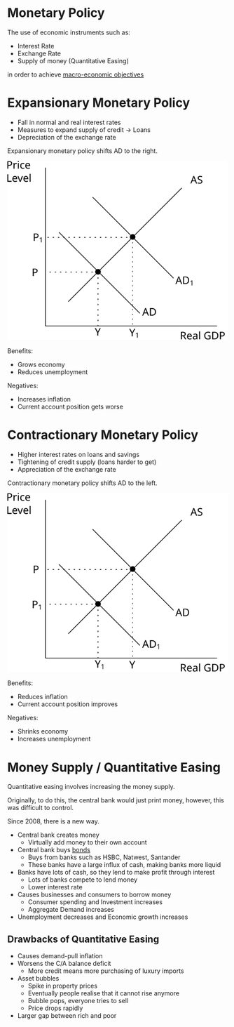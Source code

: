 # Monetary Policy #
The use of economic instruments such as:
- Interest Rate
- Exchange Rate
- Supply of money (Quantitative Easing)

in order to achieve <a href="../macro-objectives.html">macro-economic objectives</a>

# Expansionary Monetary Policy #
- Fall in normal and real interest rates
- Measures to expand supply of credit -> Loans
- Depreciation of the exchange rate

Expansionary monetary policy shifts AD to the right.

![Right shift of AD](diagrams/ad-shift-right.svg#mono-black)

Benefits:
- Grows economy
- Reduces unemployment

Negatives:
- Increases inflation
- Current account position gets worse

# Contractionary Monetary Policy #
- Higher interest rates on loans and savings
- Tightening of credit supply (loans harder to get)
- Appreciation of the exchange rate

Contractionary monetary policy shifts AD to the left.

![Left shift of AD](diagrams/ad-shift-left.svg#mono-black)

Benefits:
- Reduces inflation
- Current account position improves

Negatives:
- Shrinks economy
- Increases unemployment

# Money Supply / Quantitative Easing #
Quantitative easing involves increasing the money supply.

Originally, to do this, the central bank would just print money, however, this was difficult to control.

Since 2008, there is a new way.

- Central bank creates money
  - Virtually add money to their own account
- Central bank buys [bonds](../government_bonds.md)
  - Buys from banks such as HSBC, Natwest, Santander
  - These banks have a large influx of cash, making banks more liquid
- Banks have lots of cash, so they lend to make profit through interest
  - Lots of banks compete to lend money
  - Lower interest rate
- Causes businesses and consumers to borrow money
  - Consumer spending and Investment increases
  - Aggregate Demand increases
- Unemployment decreases and Economic growth increases

## Drawbacks of Quantitative Easing ##
- Causes demand-pull inflation
- Worsens the C/A balance deficit
  - More credit means more purchasing of luxury imports
- Asset bubbles
  - Spike in property prices
  - Eventually people realise that it cannot rise anymore
  - Bubble pops, everyone tries to sell
  - Price drops rapidly
- Larger gap between rich and poor